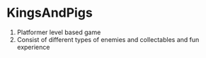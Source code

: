 # KingsAndPigs
1. Platformer level based game
2. Consist of different types of enemies and collectables and fun experience

